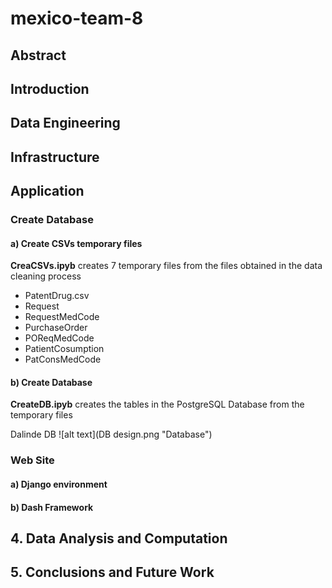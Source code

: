 # mexico-team-8
## Abstract
## Introduction
## Data Engineering
## Infrastructure
## Application
### Create Database
#### a) Create CSVs temporary files

**CreaCSVs.ipyb** creates 7 temporary files from the files obtained in the data cleaning process
- PatentDrug.csv
- Request
- RequestMedCode
- PurchaseOrder
- POReqMedCode
- PatientCosumption
- PatConsMedCode

#### b) Create Database

**CreateDB.ipyb** creates the tables in the PostgreSQL Database from the temporary files

Dalinde DB
![alt text](DB design.png "Database")

### Web Site
#### a) Django environment

#### b) Dash Framework

## 4. Data Analysis and Computation
## 5. Conclusions and Future Work
